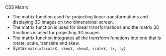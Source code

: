 CSS Matrix

- The matrix function used for projecting linear transformations and displaying 3D images on two dimensional screen.
- The matrix function is used for linear transformations and the matrix 3D functions is used for projecting 3D images.
- The matrix function integrates all the transform functions into one that is rotate, scale, translate and skew.
- Syntax
  `matrix(scaleX, skewY, skewX, scaleY, tx, ty)`
